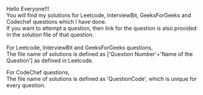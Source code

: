 Hello Everyone!!! <br>
You will find my solutions for Leetcode, InterviewBit, GeeksForGeeks and Codechef questions which I have done. <br>
If you want to attempt a question, then link for the question is also provided in the solution file of that question. 
<br><br>
For Leetcode, InterviewBit and GeeksForGeeks questions, <br>
The file name of solutions is defined as ['Question Number'+'Name of the Question'] as defined in Leetcode. <br>

For CodeChef questions, <br>
The file name of solutions is defined as 'QuestionCode', which is unique for every question.

<!-- -->
